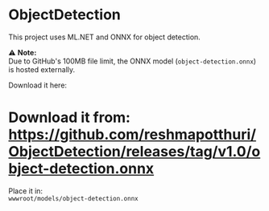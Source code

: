 
# ObjectDetection

This project uses ML.NET and ONNX for object detection.

⚠️ **Note:**  
Due to GitHub's 100MB file limit, the ONNX model (`object-detection.onnx`) is hosted externally.

Download it here:  
# Download it from: https://github.com/reshmapotthuri/ObjectDetection/releases/tag/v1.0/object-detection.onnx

Place it in:  
`wwwroot/models/object-detection.onnx`
